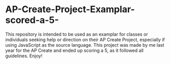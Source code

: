 # AP-Create-Project-Examplar-scored-a-5-

This repository is intended to be used as an examplar 
for classes or individuals seeking help or direction 
on their AP Create Project, especially if using JavaScript 
as the source language. This project was made by me last year
for the AP Create and ended up scoring a 5, as it followed
all guidelines. Enjoy!
